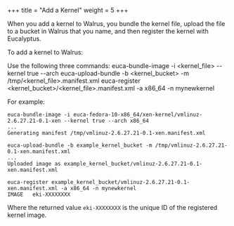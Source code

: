+++
title = "Add a Kernel"
weight = 5
+++

When you add a kernel to Walrus, you bundle the kernel file, upload the file to a bucket in Walrus that you name, and then register the kernel with Eucalyptus. 

To add a kernel to Walrus: 

Use the following three commands: 
    euca-bundle-image -i <kernel_file> --kernel true --arch <architecture>
    euca-upload-bundle -b <kernel_bucket> -m /tmp/<kernel_file>.manifest.xml
    euca-register <kernel_bucket>/<kernel_file>.manifest.xml -a x86_64 -n mynewkernel

For example: 


    euca-bundle-image -i euca-fedora-10-x86_64/xen-kernel/vmlinuz-2.6.27.21-0.1-xen --kernel true --arch x86_64
    ...
    Generating manifest /tmp/vmlinuz-2.6.27.21-0.1-xen.manifest.xml
    
    euca-upload-bundle -b example_kernel_bucket -m /tmp/vmlinuz-2.6.27.21-0.1-xen.manifest.xml
    ...
    Uploaded image as example_kernel_bucket/vmlinuz-2.6.27.21-0.1-xen.manifest.xml
    
    euca-register example_kernel_bucket/vmlinuz-2.6.27.21-0.1-xen.manifest.xml -a x86_64 -n mynewkernel
    IMAGE	eki-XXXXXXXX

Where the returned value `eki-XXXXXXXX` is the unique ID of the registered kernel image. 

